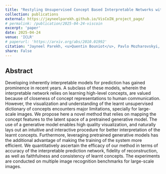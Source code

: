 ```yaml
---
title: "Restyling Unsupervised Concept Based Interpretable Networks with Generative Models"
collection: publications
external: https://jayneelparekh.github.io/VisCoIN_project_page/
# permalink: /publication/2025-04-24-viscoin
excerpt: 'paper'
date: 2025-04-24
venue: 'ICLR'
# paperurl: 'https://arxiv.org/abs/2010.01992'
citation: "Jayneel Parekh, <u>Quentin Bouniot</u>, Pavlo Mozharovskyi, Alasdair Newson, Florence d'Alché-Buc"
share: False
---
```


## Abstract

Developing inherently interpretable models for prediction has gained prominence in recent years. A subclass of these models, wherein the interpretable network relies on learning high-level concepts, are valued because of closeness of concept representations to human communication. However, the visualization and understanding of the learnt unsupervised dictionary of concepts encounters major limitations, specially for large-scale images. We propose here a novel method that relies on mapping the concept features to the latent space of a pretrained generative model. The use of a generative model enables high quality visualization, and naturally lays out an intuitive and interactive procedure for better interpretation of the learnt concepts. Furthermore, leveraging pretrained generative models has the additional advantage of making the training of the system more efficient. We quantitatively ascertain the efficacy of our method in terms of accuracy of the interpretable prediction network, fidelity of reconstruction, as well as faithfulness and consistency of learnt concepts. The experiments are conducted on multiple image recognition benchmarks for large-scale images. 